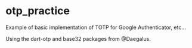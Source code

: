 # otp_practice

Example of basic implementation of TOTP for Google Authenticator, etc...

Using the dart-otp and base32 packages from @Daegalus.

